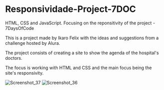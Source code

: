 # Responsividade-Project-7DOC
 HTML, CSS and JavaScript. Focusing on the reponsitivity of the project - 7DaysOfCode

This is a project made by Ikaro Felix with the ideas and suggestions from a challenge hosted by Alura.

The project consists of creating a site to show the agenda of the hospital's doctors.

The focus is working with HTML and CSS and the main focus being the site's responsivity.

![Screenshot_37](https://user-images.githubusercontent.com/117465215/222603232-fd62c7bb-5aaa-48bc-8291-47e451ab53fb.png)
![Screenshot_36](https://user-images.githubusercontent.com/117465215/222603243-7e573cdb-70a2-4c4e-845b-6f8727b2f26f.png)
